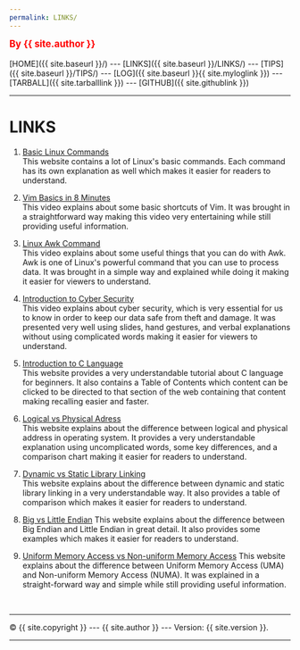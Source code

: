 ```yaml
---
permalink: LINKS/
---
```

<span style="color:red; font-weight:bold; font-size:larger;">By {{ site.author }}</span>
<br><br>
[HOME]({{ site.baseurl }}/) ---
[LINKS]({{ site.baseurl }}/LINKS/) ---
[TIPS]({{ site.baseurl }}/TIPS/) ---
[LOG]({{ site.baseurl }}{{ site.myloglink }}) ---
[TARBALL]({{ site.tarballlink }}) ---
[GITHUB]({{ site.githublink }})
<br>
<hr>

# LINKS

1. [Basic Linux Commands](https://linuxopsys.com/topics/basic-linux-commands)<br>
This website contains a lot of Linux's basic commands. Each command has its own explanation
as well which makes it easier for readers to understand.

2. [Vim Basics in 8 Minutes](https://www.youtube.com/watch?v=ggSyF1SVFr4)<br>
This video explains about some basic shortcuts of Vim. It was brought in a straightforward way
making this video very entertaining while still providing useful information.

3. [Linux Awk Command](https://www.youtube.com/watch?v=9YOZmI-zWok)<br>
This video explains about some useful things that you can do with Awk. Awk is one of Linux's
powerful command that you can use to process data. It was brought in a simple way and
explained while doing it making it easier for viewers to understand.

4. [Introduction to Cyber Security](https://youtu.be/rcDO8km6R6c)<br>
This video explains about cyber security, which is very essential for us to know in order to keep our data
safe from theft and damage. It was presented very well using slides, hand gestures, and verbal explanations without
using complicated words making it easier for viewers to understand.

5. [Introduction to C Language](https://www.freecodecamp.org/news/the-c-beginners-handbook/#type-definitions)<br>
This website provides a very understandable tutorial about C language for beginners. It also contains a Table of Contents
which content can be clicked to be directed to that section of the web containing that content making recalling 
easier and faster.

6. [Logical vs Physical Adress](https://techdifferences.com/difference-between-logical-and-physical-address.html)<br>
This website explains about the difference between logical and physical address in operating system. It provides a
very understandable explanation using uncomplicated words, some key differences, and a comparison chart making it easier
for readers to understand.

7. [Dynamic vs Static Library Linking](https://cs-fundamentals.com/tech-interview/c/difference-between-static-and-dynamic-linking)<br>
This website explains about the difference between dynamic and static library linking in a very understandable way. It also
provides a table of comparison which makes it easier for readers to understand.

8. [Big vs Little Endian](https://www.freecodecamp.org/news/what-is-endianness-big-endian-vs-little-endian/)
This website explains about the difference between Big Endian and Little Endian in great detail. It also provides
some examples which makes it easier for readers to understand.

9. [Uniform Memory Access vs Non-uniform Memory Access](https://www.geeksforgeeks.org/difference-between-uniform-memory-access-uma-and-non-uniform-memory-access-numa/)
This website explains about the difference between Uniform Memory Access (UMA) and Non-uniform Memory Access (NUMA).
It was explained in a straight-forward way and simple while still providing useful information.

<br>
<hr>
&copy; {{ site.copyright }} --- {{ site.author }} --- Version: {{ site.version }}.
<hr>
<br>
